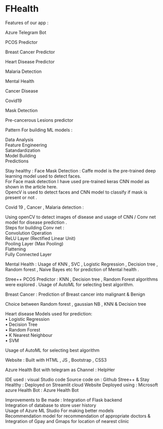 # FHealth 

Features of our app :

Azure Telegram Bot

PCOS Predictor

Breast Cancer Predictor

Heart Disease Predictor

Malaria Detection

Mental Health

Cancer Disease

Covid19

Mask Detection

Pre-cancerous Lesions predictor

Pattern For building ML models :

Data Analysis<br>
Feature Engineering<br>
Satandardization<br>
Model Building<br>
Predictions<br>


Stay healthy :
Face Mask Detection :
Caffe model is the pre-trained deep learning model used to detect faces.<br>
For Face mask detection I have used pre-trained keras CNN model as shown in the article here.<br>
OpencV is used to detect faces and CNN model to classify if mask is present or not .<br>


Covid 19 , Cancer , Malaria detection :


Using openCV to detect images of disease and usage of CNN / Conv net model for disease 
prediction .<br>
Steps for building Conv net :<br> Convolution Operation<br>
ReLU Layer (Rectified Linear Unit)<br>
Pooling Layer (Max Pooling)<br>
Flattening<br>
Fully Connected Layer<br>


Mental Health :
Usage of KNN , SVC , Logistic Regression , Decision tree , Random forest , Naive Bayes etc for 
prediction of Mental health .


Stree++
PCOS Predictor :
KNN , Decision tree , Random Forest algorithms were explored .
Usage of AutoML for selecting best algorithm.

Breast Cancer :
Prediction of Breast cancer into malignant & Benign

Choice between Random forest , gaussian NB , KNN & Decision tree

Heart disease
Models used for prediction:<br>
• Logistic Regression<br>
• Decision Tree<br>
• Random Forest<br>
• K Nearest Neighbour<br>
• SVM<br>

Usage of AutoML for selecting best algorithm

Website : Built with HTML , JS , Bootstrap , CSS3

Azure Health Bot with telegram as Channel : HelpHer

IDE used : visual Studio code 
Source code on : Github
Stree++ & Stay Healthy : Deployed on Streamlit cloud
Website Deployed using : Microsoft azure 
Health Bot : Azure Health Bot 

Improvements to Be made :
Integration of Flask backend <br>
Integration of database to store user history <br>
Usage of Azure ML Studio For making better models <br>
Recommendation model for recommendation of appropriate doctors & Integration of Gpay and 
Gmaps for location of nearest clinic
